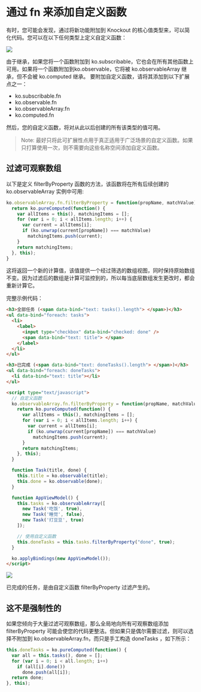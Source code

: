 # 通过 fn 来添加自定义函数
有时，您可能会发现，通过将新功能附加到 Knockout 的核心值类型来，可以简化代码。您可以在以下任何类型上定义自定义函数：

<img src="https://cyanbaby.github.io/blog-images/knockoutjs-chuliu/img_50.png" align="left" />
<div style="clear: both;"></div>

由于继承，如果您将一个函数附加到 ko.subscribable，它也会在所有其他函数上可用。如果将一个函数附加到ko.observable，它将被 ko.observableArray 继承，但不会被 ko.computed 继承。
要附加自定义函数，请将其添加到以下扩展点之一：
- ko.subscribable.fn
- ko.observable.fn
- ko.observableArray.fn
- ko.computed.fn

然后，您的自定义函数，将对从此以后创建的所有该类型的值可用。
> Note: 最好只将此可扩展性点用于真正适用于广泛场景的自定义函数。如果只打算使用一次，则不需要向这些名称空间添加自定义函数。

## 过滤可观察数组
以下是定义 filterByProperty 函数的方法，该函数将在所有后续创建的 ko.observableArray 实例中可用:
```js
ko.observableArray.fn.filterByProperty = function(propName, matchValue) {
  return ko.pureComputed(function() {
    var allItems = this(), matchingItems = [];
    for (var i = 0; i < allItems.length; i++) {
      var current = allItems[i];
      if (ko.unwrap(current[propName]) === matchValue)
        matchingItems.push(current);
    }
    return matchingItems;
  }, this);
}
```
这将返回一个新的计算值，该值提供一个经过筛选的数组视图，同时保持原始数组不变。因为过滤后的数组是计算可监控到的，所以每当底层数组发生更改时，都会重新计算它。

完整示例代码：
```html
<h3>全部任务 (<span data-bind="text: tasks().length"> </span>)</h3>
<ul data-bind="foreach: tasks">
  <li>
    <label>
      <input type="checkbox" data-bind="checked: done" />
      <span data-bind="text: title"> </span>
    </label>
  </li>
</ul>

<h3>已完成 (<span data-bind="text: doneTasks().length"> </span>)</h3>
<ul data-bind="foreach: doneTasks">
  <li data-bind="text: title"></li>
</ul>

<script type="text/javascript">
  // 自定义函数
  ko.observableArray.fn.filterByProperty = function(propName, matchValue) {
    return ko.pureComputed(function() {
      var allItems = this(), matchingItems = [];
      for (var i = 0; i < allItems.length; i++) {
        var current = allItems[i];
        if (ko.unwrap(current[propName]) === matchValue)
          matchingItems.push(current);
      }
      return matchingItems;
    }, this);
  }

  function Task(title, done) {
    this.title = ko.observable(title);
    this.done = ko.observable(done);
  }

  function AppViewModel() {
    this.tasks = ko.observableArray([
      new Task('吃饭', true),
      new Task('睡觉', false),
      new Task('打豆豆', true)
    ]);

    // 使用自定义函数
    this.doneTasks = this.tasks.filterByProperty("done", true);
  }

  ko.applyBindings(new AppViewModel());
</script>
```

<img src="https://cyanbaby.github.io/blog-images/knockoutjs-chuliu/img_51.png" align="left" />
<div style="clear: both;"></div>


已完成的任务，是由自定义函数 filterByProperty 过滤产生的。

## 这不是强制性的
如果您倾向于大量过滤可观察数组，那么全局地向所有可观察数组添加 filterByProperty 可能会使您的代码更整洁。但如果只是偶尔需要过滤，则可以选择不附加到 ko.observableArray.fn，而只是手工构造 doneTasks ，如下所示：
```js
this.doneTasks = ko.pureComputed(function() {
  var all = this.tasks(), done = [];
  for (var i = 0; i < all.length; i++)
    if (all[i].done())
      done.push(all[i]);
  return done;
}, this);
```